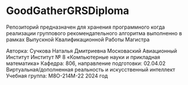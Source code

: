 # GoodGatherGRSDiploma

Репозиторий предназначен для хранения программного когда реализации группового рекомендательного алгоритма выполненно в рамках Выпускной Квалификационной Работы Магистра

Авторка: Сучкова Наталья Дмитриевна
Московаский Авиационный Институт
Институт № 8	«Компьютерные науки и прикладная математика»
Кафедра: 806, направление подготовки:	02.04.02 Виртуальная/дополненная реальность и искусственный интеллект
Учебная группа: М8О-214М-22
2024 год
